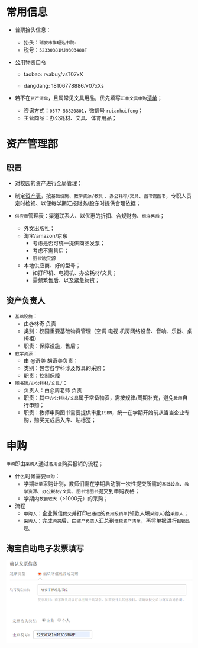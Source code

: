 # 常用信息

- 普票抬头信息：
  - 抬头：`瑞安市惟理达书院`: 
  - 税号：`52330381MJ9303488F`
- 公用物资口令

  - taobao: rvabuy/vsT07xX

  - dangdang: 18106778886/v07xXs

- 若不在`资产清单`，且属常见文具用品，优先填写`汇丰文具申购`[清单](https://shimo.im/sheet/UFae1MU8GmUXUKeu/3bjMr)；

  - 咨询方式：`0577-58820801`，微信号 `ruianhuifeng`；
  - 主营商品：办公耗材、文具、体育用品；

  


# 资产管理部

## 职责

- 对校园的资产进行全局管理；

- 制定[资产表](https://docs.qq.com/sheet/DWGNUdFJId0ZxSG9K?tab=BB08J2)，按`基础设施`、`教学资源/教具` 、`办公耗材/文具`、`图书馆图书`，专职人员定时检视、以便每学期汇报财务/股东时提供合理依据；

- `供应商`管理表：渠道联系人、以优惠的折扣、合规财务、`标准售后`；

  - 外文出版社；
  - 淘宝/amazon/京东
    - 考虑是否可统一提供商品发票；
    - 考虑不需售后；
    - `图书馆`资源
  - 本地供应商、好的型号；
    - 如打印机、电视机、办公耗材/文具；
    - 需频繁售后、以及紧急物资；

  



## 资产负责人

  - `基础设施`：
      - 由@林奇 负责
      - 类别：校园重要基础物资管理（空调 电视 机房网络设备、音响、乐器、桌椅柜）
      - 职责：保障设施，售后；
  - `教学资源`：
      - 由 @奇美 胡奇美负责；
      - 类别：包含各学科涉及教具的采购；
      - 职责：控制保障
  - `图书馆/办公耗材/文具/`：
      - 负责人：由@周老师 负责
      - 职责：其中`办公耗材/文具`属于常备物资，需按规律/周期补充，避免`教师`自行申购；
      - 职责：教师申购图书需要提供审批`ISBN`，统一在学期开始前从当当企业专购，购买完成后入库、贴标签；



# 申购

`申购`即由`采购人`通过`备用金`购买报销的流程；

- 什么时候需要`申购`：
  - 学期`批量`采购计划，教师们需在学期启动前一次性提交所需的`基础设施`、`教学资源`、`办公耗材/文具`、`图书馆图书`提交到申购表格；
  - 学期内`数额较大`（>1000元）的采购；
- 流程
  - `申购人`：企业微信`提交`并打印`已通过`的`费用报销单`(领款人填`采购人`)给`采购人`；
  - `采购人`：完成`购买`后，由`资产负责人`汇总到`惟校资产清单`，再将单据进行`报销处理`。





## 淘宝自助电子发票填写

![1555298968972](media/1555298968972.png)





